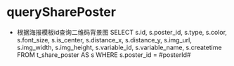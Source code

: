 querySharePoster
===
* 根据海报模板id查询二维码背景图
	SELECT
	s.id,
	s.poster_id,
	s.type,
	s.color,
	s.font_size,
	s.is_center,
	s.distance_x,
	s.distance_y,
	s.img_url,
	s.img_width,
	s.img_height,
	s.variable_id,
	s.variable_name,
	s.createtime
	FROM
	t_share_poster AS s
	WHERE
	s.poster_id = #posterId#